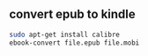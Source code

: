## convert epub to kindle

```bash
sudo apt-get install calibre
ebook-convert file.epub file.mobi
```
